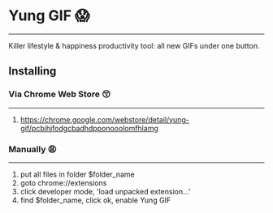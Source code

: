 # Yung GIF 😱
- - - 
Killer lifestyle & happiness productivity tool: all new GIFs under one button.

## Installing 

### Via Chrome Web Store 😚
- - - 
1. https://chrome.google.com/webstore/detail/yung-gif/pcbjhjfodgcbadhdpponooolomfhlamg

### Manually 😩
- - - 
1. put all files in folder $folder_name
2. goto chrome://extensions
3. click developer mode, 'load unpacked extension...'
4. find $folder_name, click ok, enable Yung GIF
